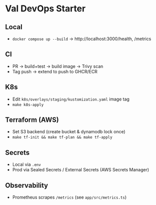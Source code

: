 # Val DevOps Starter

## Local
- `docker compose up --build` → http://localhost:3000/health, /metrics

## CI
- PR → build+test → build image → Trivy scan
- Tag push → extend to push to GHCR/ECR

## K8s
- Edit `k8s/overlays/staging/kustomization.yaml` image tag
- `make k8s-apply`

## Terraform (AWS)
- Set S3 backend (create bucket & dynamodb lock once)
- `make tf-init && make tf-plan && make tf-apply`

## Secrets
- Local via `.env`
- Prod via Sealed Secrets / External Secrets (AWS Secrets Manager)

## Observability
- Prometheus scrapes `/metrics` (see `app/src/metrics.ts`)
